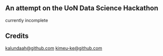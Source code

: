 ## An attempt on the UoN Data Science Hackathon
currently incomplete

## Credits
kalundaah@github.com
kimeu-ke@github.com
